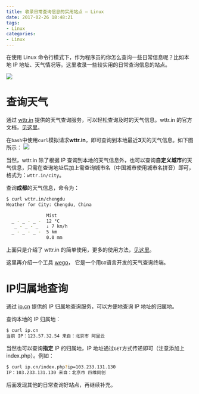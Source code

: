 ```yaml
---
title: 收录日常查询信息的实用站点 — Linux
date: 2017-02-26 18:48:21
tags:
- Linux
categories:
- Linux
---
```


在使用 Linux 命令行模式下，作为程序员的你怎么查询一些日常信息呢？比如本地 IP 地址、天气情况等。这里收录一些较实用的日常查询信息的站点。

![](https://img0.fanhaobai.com/2017/02/linux-tool-website/em5NGzPratjzKRCB6kSvGehY.png)<!--more-->

# 查询天气

通过 [wttr.in](http://wttr.in) 提供的天气查询服务，可以轻松查询及时的天气信息。wttr.in 的官方文档，[见这里](https://github.com/chubin/wttr.in)。

在`bash`中使用`curl`模拟请求**wttr.in**，即可查询到本地最近**3**天的天气信息。如下图所示：
![](https://img1.fanhaobai.com/2017/02/linux-tool-website/Gk8bUSZ01LiIgQtbLYPyF4xM.png)

当然，wttr.in 除了根据 IP 查询到本地的天气信息外，也可以查询**自定义城市**的天气信息，只需在查询地址后加上需查询城市名（中国城市使用城市名拼音）即可，格式为：`wttr.in/city`。

查询**成都**的天气信息，命令为：

```Bash
$ curl wttr.in/chengdu
Weather for City: Chengdu, China

               Mist
  _ - _ - _ -  12 °C
   _ - _ - _   ↓ 7 km/h
  _ - _ - _ -  5 km
               0.0 mm
```

上面只是介绍了 wttr.in 的简单使用，更多的使用方法，[见这里](http://wttr.in/:help)。

这里再介绍一个工具 [wego](https://github.com/schachmat/wego)， 它是一个用`GO`语言开发的天气查询终端。

# IP归属地查询

通过 [ip.cn](http://ip.cn/) 提供的 IP 归属地查询服务，可以方便地查询 IP 地址的归属地。

查询本地的 IP 归属地：

```Bash
$ curl ip.cn
当前 IP：123.57.32.54 来自：北京市 阿里云
```

当然也可以查询**指定** IP 的归属地，IP 地址通过`GET`方式传递即可（注意添加上index.php）。例如：

```Bash
$ curl ip.cn/index.php?ip=103.233.131.130
IP：103.233.131.130 来自：北京市 四维同创
```

后面发现其他的日常查询好站点，再继续补充。